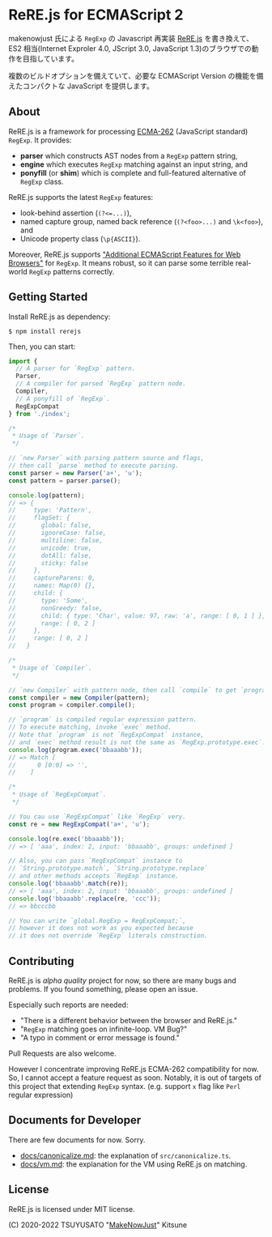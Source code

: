 # ReRE.js for ECMAScript 2

makenowjust 氏による `RegExp` の Javascript 再実装 [ReRE.js](https://github.com/makenowjust/rerejs/) を書き換えて、ES2 相当(Internet Exproler 4.0, JScript 3.0, JavaScript 1.3)のブラウザでの動作を目指しています。

複数のビルドオプションを備えていて、必要な ECMAScript Version の機能を備えたコンパクトな JavaScript を提供します。

## About

ReRE.js is a framework for processing [ECMA-262][] (JavaScript standard) `RegExp`.
It provides:

- **parser** which constructs AST nodes from a `RegExp` pattern string,
- **engine** which executes `RegExp` matching against an input string, and
- **ponyfill** (or **shim**) which is complete and full-featured alternative of `RegExp` class.

ReRE.js supports the latest `RegExp` features:

- look-behind assertion (`(?<=...)`),
- named capture group, named back reference (`(?<foo>...)` and `\k<foo>`), and
- Unicode property class (`\p{ASCII}`).

Moreover, ReRE.js supports ["Additional ECMAScript Features for Web Browsers"][] for `RegExp`.
It means robust, so it can parse some terrible real-world `RegExp` patterns correctly.

[ECMA-262]: https://www.ecma-international.org/ecma-262/10.0/index.html
["Additional ECMAScript Features for Web Browsers"]: https://www.ecma-international.org/ecma-262/10.0/index.html#sec-regular-expressions-patterns

## Getting Started

Install ReRE.js as dependency:

```console
$ npm install rerejs
```

Then, you can start:

```javascript
import {
  // A parser for `RegExp` pattern.
  Parser,
  // A compiler for parsed `RegExp` pattern node.
  Compiler,
  // A ponyfill of `RegExp`.
  RegExpCompat
} from './index';

/*
 * Usage of `Parser`.
 */

// `new Parser` with parsing pattern source and flags,
// then call `parse` method to execute parsing.
const parser = new Parser('a+', 'u');
const pattern = parser.parse();

console.log(pattern);
// => {
//     type: 'Pattern',
//     flagSet: {
//       global: false,
//       ignoreCase: false,
//       multiline: false,
//       unicode: true,
//       dotAll: false,
//       sticky: false
//     },
//     captureParens: 0,
//     names: Map(0) {},
//     child: {
//       type: 'Some',
//       nonGreedy: false,
//       child: { type: 'Char', value: 97, raw: 'a', range: [ 0, 1 ] },
//       range: [ 0, 2 ]
//     },
//     range: [ 0, 2 ]
//   }

/*
 * Usage of `Compiler`.
 */

// `new Compiler` with pattern node, then call `compile` to get `program`.
const compiler = new Compiler(pattern);
const program = compiler.compile();

// `program` is compiled regular expression pattern.
// To execute matching, invoke `exec` method.
// Note that `program` is not `RegExpCompat` instance,
// and `exec` method result is not the same as `RegExp.prototype.exec`.
console.log(program.exec('bbaaabb'));
// => Match [
//      0 [0:0] => '',
//    ]

/*
 * Usage of `RegExpCompat`.
 */

// You cau use `RegExpCompat` like `RegExp` very.
const re = new RegExpCompat('a+', 'u');

console.log(re.exec('bbaaabb'));
// => [ 'aaa', index: 2, input: 'bbaaabb', groups: undefined ]

// Also, you can pass `RegExpCompat` instance to
// `String.prototype.match`, `String.prototype.replace`
// and other methods accepts `RegExp` instance.
console.log('bbaaabb'.match(re));
// => [ 'aaa', index: 2, input: 'bbaaabb', groups: undefined ]
console.log('bbaaabb'.replace(re, 'ccc'));
// => bbcccbb

// You can write `global.RegExp = RegExpCompat;`,
// however it does not work as you expected because
// it does not override `RegExp` literals construction.
```

## Contributing

ReRE.js is *alpha quality* project for now, so there are many bugs and problems.
If you found something, please open an issue.

Especially such reports are needed:

- "There is a different behavior between the browser and ReRE.js."
- "`RegExp` matching goes on infinite-loop. VM Bug?"
- "A typo in comment or  error message is found."

Pull Requests are also welcome.

However I concentrate improving ReRE.js ECMA-262 compatibility for now.
So, I cannot accept a feature request as soon.
Notably, it is out of targets of this project that extending `RegExp` syntax.
(e.g. support `x` flag like  `Perl` regular expression)

## Documents for Developer

There are few documents for now. Sorry.

- [docs/canonicalize.md](docs/canonicalize.md): the explanation of `src/canonicalize.ts`.
- [docs/vm.md](docs/vm.md): the explanation for the VM using ReRE.js on matching.

## License

ReRE.js is licensed under MIT license.

(C) 2020-2022 TSUYUSATO "[MakeNowJust][]" Kitsune

[MakeNowJust]: https://github.com/MakeNowJust

